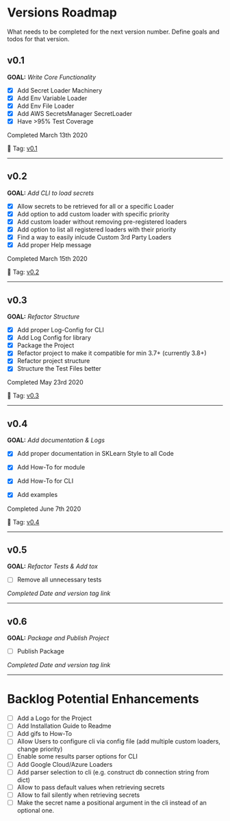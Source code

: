 # Versions Roadmap
What needs to be completed for the next version number.
Define goals and todos for that version.

## v0.1
**GOAL:** _Write Core Functionality_
 - [x] Add Secret Loader Machinery
 - [x] Add Env Variable Loader
 - [x] Add Env File Loader
 - [x] Add AWS SecretsManager SecretLoader
 - [x] Have >95% Test Coverage

Completed March 13th 2020

:bookmark: Tag: [v0.1](https://github.com/JimFawkes/secret-loader/releases/tag/v0.1)

--------

## v0.2
**GOAL:** _Add CLI to load secrets_
 - [x] Allow secrets to be retrieved for all or a specific Loader
 - [x] Add option to add custom loader with specific priority
 - [x] Add custom loader without removing pre-registered loaders
 - [x] Add option to list all registered loaders with their priority
 - [x] Find a way to easily inlcude Custom 3rd Party Loaders
 - [x] Add proper Help message

Completed March 15th 2020

:bookmark: Tag: [v0.2](https://github.com/JimFawkes/secret-loader/releases/tag/v0.2)

--------

## v0.3
**GOAL:** _Refactor Structure_
 - [x] Add proper Log-Config for CLI
 - [x] Add Log Config for library
 - [x] Package the Project
 - [x] Refactor project to make it compatible for min 3.7+ (currently 3.8+)
 - [x] Refactor project structure
 - [x] Structure the Test Files better

Completed May 23rd 2020

:bookmark: Tag: [v0.3](https://github.com/JimFawkes/secret-loader/releases/tag/v0.3)

--------

## v0.4
**GOAL:** _Add documentation & Logs_
 - [x] Add proper documentation in SKLearn Style to all Code
 - [x] Add How-To for module
 - [x] Add How-To for CLI
 - [x] Add examples


Completed June 7th 2020

:bookmark: Tag: [v0.4](https://github.com/JimFawkes/secret-loader/releases/tag/v0.4)

--------

## v0.5
**GOAL:** _Refactor Tests & Add tox_
 - [ ] Remove all unnecessary tests

_Completed Date and version tag link_

--------

## v0.6
**GOAL:** _Package and Publish Project_
 - [ ] Publish Package

_Completed Date and version tag link_

--------

# Backlog Potential Enhancements
 - [ ] Add a Logo for the Project
 - [ ] Add Installation Guide to Readme
 - [ ] Add gifs to How-To
 - [ ] Allow Users to configure cli via config file (add multiple custom loaders, change priority)
 - [ ] Enable some results parser options for CLI
 - [ ] Add Google Cloud/Azure Loaders
 - [ ] Add parser selection to cli (e.g. construct db connection string from dict)
 - [ ] Allow to pass default values when retrieving secrets
 - [ ] Allow to fail silently when retrieving secrets
 - [ ] Make the secret name a positional argument in the cli instead of an optional one.
